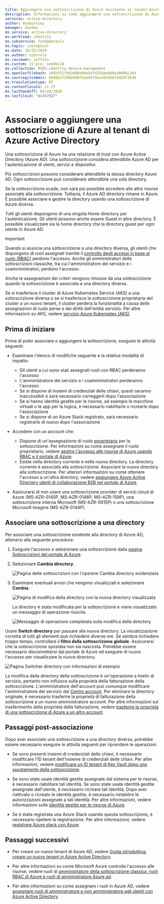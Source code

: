 ```yaml
---
title: Aggiungere una sottoscrizione di Azure esistente al tenant-Azure AD
description: Informazioni su come aggiungere una sottoscrizione di Azure esistente al tenant di Azure Active Directory.
services: active-directory
author: msaburnley
manager: daveba
ms.service: active-directory
ms.workload: identity
ms.subservice: fundamentals
ms.topic: conceptual
ms.date: 10/25/2019
ms.author: ajburnle
ms.reviewer: jeffsta
ms.custom: it-pro, seodec18
ms.collection: M365-identity-device-management
ms.openlocfilehash: 104bf51fb03d88ab0e5efd25ebebb0e3060bc264
ms.sourcegitcommit: 849bb1729b89d075eed579aa36395bf4d29f3bd9
ms.translationtype: MT
ms.contentlocale: it-IT
ms.lasthandoff: 04/28/2020
ms.locfileid: "81457927"
---
```

# <a name="associate-or-add-an-azure-subscription-to-your-azure-active-directory-tenant"></a>Associare o aggiungere una sottoscrizione di Azure al tenant di Azure Active Directory

Una sottoscrizione di Azure ha una relazione di trust con Azure Active Directory (Azure AD). Una sottoscrizione considera attendibile Azure AD per l'autenticazione di utenti, servizi e dispositivi.

Più sottoscrizioni possono considerare attendibile la stessa directory Azure AD. Ogni sottoscrizione può considerare attendibile una sola directory.

Se la sottoscrizione scade, non sarà più possibile accedere alle altre risorse associate alla sottoscrizione. Tuttavia, il Azure AD directory rimane in Azure. È possibile associare e gestire la directory usando una sottoscrizione di Azure diversa.

Tutti gli utenti dispongono di una singola *Home* directory per l'autenticazione. Gli utenti possono anche essere Guest in altre directory. È possibile visualizzare sia la home directory che la directory guest per ogni utente in Azure AD.

> [!Important]
> Quando si associa una sottoscrizione a una directory diversa, gli utenti che dispongono di ruoli assegnati tramite il [controllo degli accessi in base al ruolo (RBAC)](../../role-based-access-control/role-assignments-portal.md) perdono l'accesso. Anche gli amministratori delle sottoscrizioni classiche, tra cui l'amministratore del servizio e i coamministratori, perdono l'accesso.
>
> Anche le assegnazioni dei criteri vengono rimosse da una sottoscrizione quando la sottoscrizione è associata a una directory diversa.
>
> Se si trasferisce il cluster di Azure Kubernetes Service (AKS) a una sottoscrizione diversa o se si trasferisce la sottoscrizione proprietaria del cluster a un nuovo tenant, il cluster perderà la funzionalità a causa delle assegnazioni di ruolo perse e dei diritti dell'entità servizio. Per altre informazioni su AKS, vedere [servizio Azure Kubernetes (AKS)](https://docs.microsoft.com/azure/aks/).


## <a name="before-you-begin"></a>Prima di iniziare

Prima di poter associare o aggiungere la sottoscrizione, eseguire le attività seguenti:

- Esaminare l'elenco di modifiche seguente e la relativa modalità di impatto:

  - Gli utenti a cui sono stati assegnati ruoli con RBAC perderanno l'accesso
  - L'amministratore del servizio e i coamministratori perderanno l'accesso
  - Se si dispone di insiemi di credenziali delle chiavi, questi saranno inaccessibili e sarà necessario correggerli dopo l'associazione
  - Se si hanno identità gestite per le risorse, ad esempio le macchine virtuali o le app per la logica, è necessario riabilitarle o ricrearle dopo l'associazione
  - Se si dispone di un Azure Stack registrato, sarà necessario registrarlo di nuovo dopo l'associazione

- Accedere con un account che:

  - Dispone di un'assegnazione di ruolo [proprietario](../../role-based-access-control/built-in-roles.md#owner) per la sottoscrizione. Per informazioni su come assegnare il ruolo proprietario, vedere [gestire l'accesso alle risorse di Azure usando RBAC e il portale di Azure](../../role-based-access-control/role-assignments-portal.md).
  - Esiste nella directory corrente e nella nuova directory. La directory corrente è associata alla sottoscrizione. Associare la nuova directory alla sottoscrizione. Per ulteriori informazioni su come ottenere l'accesso a un'altra directory, vedere [aggiungere Azure Active Directory utenti di collaborazione B2B nel portale di Azure](../b2b/add-users-administrator.md).

- Assicurarsi di non usare una sottoscrizione provider di servizi cloud di Azure (MS-AZR-0145P, MS-AZR-0146P, MS-AZR-159P), una sottoscrizione interna Microsoft (MS-AZR-0015P) o una sottoscrizione Microsoft Imagine (MS-AZR-0144P).

## <a name="associate-a-subscription-to-a-directory"></a>Associare una sottoscrizione a una directory<a name="to-associate-an-existing-subscription-to-your-azure-ad-directory"></a>

Per associare una sottoscrizione esistente alla directory di Azure AD, attenersi alla seguente procedura:

1. Eseguire l'accesso e selezionare una sottoscrizione dalla [pagina Sottoscrizioni del portale di Azure](https://portal.azure.com/#blade/Microsoft_Azure_Billing/SubscriptionsBlade).

1. Selezionare **Cambia directory**.

    ![Pagina delle sottoscrizioni con l'opzione Cambia directory evidenziata](media/active-directory-how-subscriptions-associated-directory/change-directory-in-azure-subscriptions.png)

1. Esaminare eventuali avvisi che vengono visualizzati e selezionare **Cambia**.

    ![Pagina di modifica della directory con la nuova directory visualizzata](media/active-directory-how-subscriptions-associated-directory/edit-directory-ui.png)

    La directory è stata modificata per la sottoscrizione e viene visualizzato un messaggio di operazione riuscita.

    ![Messaggio di operazione completata sulla modifica della directory](media/active-directory-how-subscriptions-associated-directory/edit-directory-success.png)

Usare **Switch directory** per passare alla nuova directory. La visualizzazione corretta di tutti gli elementi può richiedere diverse ore. Se sembra richiedere troppo tempo, controllare il **filtro della sottoscrizione globale**. Assicurarsi che la sottoscrizione spostata non sia nascosta. Potrebbe essere necessario disconnettersi dal portale di Azure ed eseguire di nuovo l'accesso per visualizzare la nuova directory.

![Pagina Switcher directory con informazioni di esempio](media/active-directory-how-subscriptions-associated-directory/directory-switcher.png)

La modifica della directory della sottoscrizione è un'operazione a livello di servizio, pertanto non influisce sulla proprietà della fatturazione della sottoscrizione. L'amministratore dell'account può comunque modificare l'amministratore del servizio dal [Centro account](https://account.azure.com/subscriptions). Per eliminare la directory originale, è necessario trasferire la proprietà di fatturazione della sottoscrizione a un nuovo amministratore account. Per altre informazioni sul trasferimento della proprietà della fatturazione, vedere [trasferire la proprietà di una sottoscrizione di Azure a un altro account](../../cost-management-billing/manage/billing-subscription-transfer.md).

## <a name="post-association-steps"></a>Passaggi post-associazione

Dopo aver associato una sottoscrizione a una directory diversa, potrebbe essere necessario eseguire le attività seguenti per riprendere le operazioni:

- Se sono presenti insiemi di credenziali delle chiavi, è necessario modificare l'ID tenant dell'insieme di credenziali delle chiavi. Per altre informazioni, vedere [modificare un ID tenant di Key Vault dopo uno spostamento della sottoscrizione](../../key-vault/general/subscription-move-fix.md).

- Se sono state usate identità gestite assegnate dal sistema per le risorse, è necessario riabilitare tali identità. Se sono state usate identità gestite assegnate dall'utente, è necessario ricreare tali identità. Dopo aver riattivato o ricreato le identità gestite, è necessario ristabilire le autorizzazioni assegnate a tali identità. Per altre informazioni, vedere informazioni sulle [identità gestite per le risorse di Azure](../managed-identities-azure-resources/overview.md).

- Se è stata registrata una Azure Stack usando questa sottoscrizione, è necessario ripetere la registrazione. Per altre informazioni, vedere [registrare Azure stack con Azure](/azure-stack/operator/azure-stack-registration).

## <a name="next-steps"></a>Passaggi successivi

- Per creare un nuovo tenant di Azure AD, vedere [Guida introduttiva: creare un nuovo tenant in Azure Active Directory](active-directory-access-create-new-tenant.md).

- Per altre informazioni su come Microsoft Azure controlla l'accesso alle risorse, vedere ruoli di [amministratore della sottoscrizione classica, ruoli RBAC di Azure e ruoli di amministratore Azure ad](../../role-based-access-control/rbac-and-directory-admin-roles.md).

- Per altre informazioni su come assegnare i ruoli in Azure AD, vedere [assegnare ruoli di amministratore e non amministratore agli utenti con Azure Active Directory](active-directory-users-assign-role-azure-portal.md).
